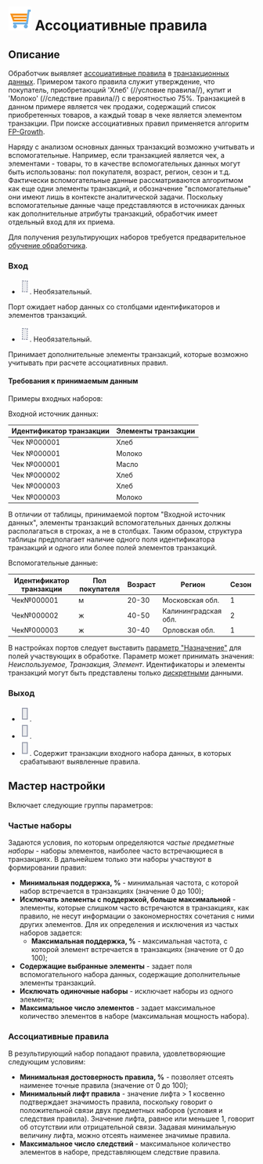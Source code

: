 # ![](../../media/app/icons/vendors/assnrules.svg) Ассоциативные правила

## Описание

Обработчик выявляет [ассоциативные правила](https://basegroup.ru/community/articles/intro) в [транзакционных данных](https://basegroup.ru/community/glossary/transact-data). Примером такого правила служит утверждение, что покупатель, приобретающий 'Хлеб' (//условие правила//), купит и 'Молоко' (//следствие правила//) с вероятностью 75%. Транзакцией в данном примере является чек продажи, содержащий список приобретенных товаров, а каждый товар в чеке является элементом транзакции. При поиске ассоциативных правил применяется алгоритм [FP-Growth](https://basegroup.ru/community/articles/fpg).

Наряду с анализом основных данных транзакций возможно учитывать и вспомогательные. Например, если транзакцией является чек, а элементами - товары, то в качестве вспомогательных данных могут быть использованы: пол покупателя, возраст, регион, сезон и т.д. Фактически вспомогательные данные рассматриваются алгоритмом как еще одни элементы транзакций, и обозначение "вспомогательные" они имеют лишь в контексте аналитической задачи. Поскольку вспомогательные данные чаще представляются в источниках данных как дополнительные атрибуты транзакций, обработчик имеет отдельный вход для их приема.

Для получения результирующих наборов требуется предварительное [обучение обработчика](../../scenario/training_processors.md).

### Вход

* ![](../../media/app/icons/ports/optional_input_table_inactive.svg). Необязательный.

Порт ожидает набор данных со столбцами идентификаторов и элементов транзакций.

* ![](../../media/app/icons/ports/optional_input_table_inactive.svg). Необязательный.

Принимает дополнительные элементы транзакций, которые возможно учитывать при расчете ассоциативных правил.

#### Требования к принимаемым данным

Примеры входных наборов:

Входной источник данных:

 | Идентификатор транзакции | Элементы транзакции |
 | -------- | -------- |
 | Чек №000001 | Хлеб |
 | Чек №000001 | Молоко |
 | Чек №000001 | Масло |
 | Чек №000002 | Хлеб |
 | Чек №000003 | Хлеб |
 | Чек №000003 | Молоко |

В отличии от таблицы, принимаемой портом "Входной источник данных", элементы транзакций вспомогательных данных должны располагаться в строках, а не в столбцах. Таким образом, структура таблицы предполагает наличие одного поля идентификатора транзакций и одного или более полей элементов транзакций.

Вспомогательные данные:

 | Идентификатор транзакции | Пол покупателя | Возраст | Регион | Сезон |
 | -------- | -------- | -------- | -------- | -------- |
 | Чек№000001 | м | 20-30 | Московская обл. | 1 |
 | Чек№000002 | ж | 40-50 | Калининградская обл. | 2 |
 | Чек№000003 | ж | 30-40 | Орловская обл. | 1 |

В настройках портов следует выставить [параметр "Назначение"]() для полей участвующих в обработке. Параметр может принимать значения: *Неиспользуемое, Транзакция, Элемент*. Идентификаторы и элементы транзакций могут быть представлены только [дискретными](../../data/datatype.md) данными.

### Выход

* ![](../../media/app/icons/ports/output_table_inactive.svg).
* ![](../../media/app/icons/ports/output_table_inactive.svg).
* ![](../../media/app/icons/ports/output_table_inactive.svg). Содержит транзакции входного набора данных, в которых срабатывают выявленные правила.

## Мастер настройки

Включает следующие группы параметров:

### Частые наборы

Задаются условия, по которым определяются *частые предметные наборы* - наборы элементов, наиболее часто встречающиеся в транзакциях. В дальнейшем только эти наборы участвуют в формировании правил:

* **Минимальная поддержка, %** - минимальная частота, с которой набор встречается в транзакциях (значение 0 до 100);
* **Исключать элементы с поддержкой, больше максимальной** - элементы, которые слишком часто встречаются в транзакциях, как правило, не несут информации о закономерностях сочетания с ними других элементов. Для их определения и исключения из частых наборов задается:
  * **Максимальная поддержка, %** - максимальная частота, с которой элемент встречается в транзакциях (значение от 0 до 100);
* **Содержащие выбранные элементы** - задает поля вспомогательного набора данных, содержащие дополнительные элементы транзакций.
* **Исключать одиночные наборы** - исключает наборы из одного элемента;
* **Максимальное число элементов** - задает максимальное количество элементов в наборе (максимальная мощность набора).

### Ассоциативные правила

В результирующий набор попадают правила, удовлетворяющие следующим условиям:

* **Минимальная достоверность правила, %** - позволяет отсеять наименее точные правила (значение от 0 до 100);
* **Минимальный лифт правила** -  значение лифта > 1 косвенно подтверждает значимость правила, поскольку говорит о положительной связи двух предметных наборов (условия и следствия правила). Значение лифта, равное или меньшее 1, говорит об отсутствии или отрицательной связи. Задавая минимальную величину лифта, можно отсеять наименее значимые правила.
* **Максимальное число следствий** - максимальное количество элементов в наборе, представляющем следствие правила.
